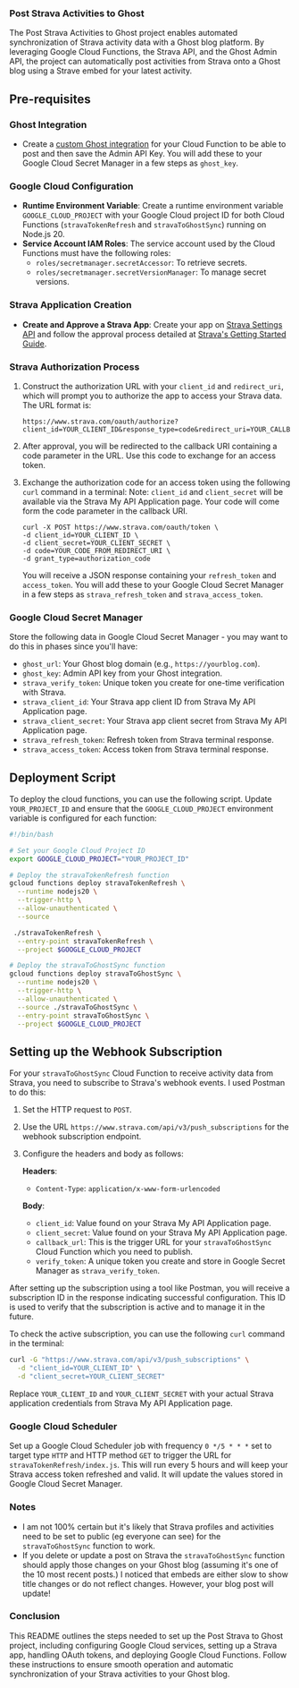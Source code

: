 
### Post Strava Activities to Ghost

The Post Strava Activities to Ghost project enables automated synchronization of Strava activity data with a Ghost blog platform. By leveraging Google Cloud Functions, the Strava API, and the Ghost Admin API, the project can automatically post activities from Strava onto a Ghost blog using a Strave embed for your latest activity.

## Pre-requisites

### Ghost Integration

- Create a [custom Ghost integration](https://ghost.org/integrations/custom-integrations/) for your Cloud Function to be able to post and then save the Admin API Key. You will add these to your Google Cloud Secret Manager in a few steps as `ghost_key`.

### Google Cloud Configuration

- **Runtime Environment Variable**: Create a runtime environment variable `GOOGLE_CLOUD_PROJECT` with your Google Cloud project ID for both Cloud Functions (`stravaTokenRefresh` and `stravaToGhostSync`) running on Node.js 20.
- **Service Account IAM Roles**: The service account used by the Cloud Functions must have the following roles:
  - `roles/secretmanager.secretAccessor`: To retrieve secrets.
  - `roles/secretmanager.secretVersionManager`: To manage secret versions.

### Strava Application Creation

- **Create and Approve a Strava App**: Create your app on [Strava Settings API](https://www.strava.com/settings/api) and follow the approval process detailed at [Strava's Getting Started Guide](https://developers.strava.com/docs/getting-started/).

### Strava Authorization Process

1. Construct the authorization URL with your `client_id` and `redirect_uri`, which will prompt you to authorize the app to access your Strava data. The URL format is:

   ```
   https://www.strava.com/oauth/authorize?client_id=YOUR_CLIENT_ID&response_type=code&redirect_uri=YOUR_CALLBACK_URL&approval_prompt=force&scope=read_all,profile:read_all,activity:read_all
   ```

2. After approval, you will be redirected to the callback URI containing a code parameter in the URL. Use this code to exchange for an access token.

3. Exchange the authorization code for an access token using the following `curl` command in a terminal:
   Note: `client_id` and `client_secret` will be available via the Strava My API Application page. Your code will come form the code parameter in the callback URI.

   ```
   curl -X POST https://www.strava.com/oauth/token \
   -d client_id=YOUR_CLIENT_ID \
   -d client_secret=YOUR_CLIENT_SECRET \
   -d code=YOUR_CODE_FROM_REDIRECT_URI \
   -d grant_type=authorization_code
   ```

   You will receive a JSON response containing your `refresh_token` and `access_token`. You will add these to your Google Cloud Secret Manager in a few steps as `strava_refresh_token` and `strava_access_token`.

### Google Cloud Secret Manager

Store the following data in Google Cloud Secret Manager - you may want to do this in phases since you'll have:

- `ghost_url`: Your Ghost blog domain (e.g., `https://yourblog.com`).
- `ghost_key`: Admin API key from your Ghost integration.
- `strava_verify_token`: Unique token you create for one-time verification with Strava.
- `strava_client_id`: Your Strava app client ID from Strava My API Application page.
- `strava_client_secret`: Your Strava app client secret from Strava My API Application page.
- `strava_refresh_token`: Refresh token from Strava terminal response.
- `strava_access_token`: Access token from Strava terminal response.

## Deployment Script

To deploy the cloud functions, you can use the following script. Update `YOUR_PROJECT_ID` and ensure that the `GOOGLE_CLOUD_PROJECT` environment variable is configured for each function:

```bash
#!/bin/bash

# Set your Google Cloud Project ID
export GOOGLE_CLOUD_PROJECT="YOUR_PROJECT_ID"

# Deploy the stravaTokenRefresh function
gcloud functions deploy stravaTokenRefresh \
  --runtime nodejs20 \
  --trigger-http \
  --allow-unauthenticated \
  --source

 ./stravaTokenRefresh \
  --entry-point stravaTokenRefresh \
  --project $GOOGLE_CLOUD_PROJECT

# Deploy the stravaToGhostSync function
gcloud functions deploy stravaToGhostSync \
  --runtime nodejs20 \
  --trigger-http \
  --allow-unauthenticated \
  --source ./stravaToGhostSync \
  --entry-point stravaToGhostSync \
  --project $GOOGLE_CLOUD_PROJECT
```

## Setting up the Webhook Subscription

For your `stravaToGhostSync` Cloud Function to receive activity data from Strava, you need to subscribe to Strava's webhook events. I used Postman to do this:

1. Set the HTTP request to `POST`.
2. Use the URL `https://www.strava.com/api/v3/push_subscriptions` for the webhook subscription endpoint.
3. Configure the headers and body as follows:

   **Headers**:
   - `Content-Type`: `application/x-www-form-urlencoded`
   
   **Body**:
   - `client_id`: Value found on your Strava My API Application page.
   - `client_secret`: Value found on your Strava My API Application page.
   - `callback_url`: This is the trigger URL for your `stravaToGhostSync` Cloud Function which you need to publish.
   - `verify_token`: A unique token you create and store in Google Secret Manager as `strava_verify_token`.

After setting up the subscription using a tool like Postman, you will receive a subscription ID in the response indicating successful configuration. This ID is used to verify that the subscription is active and to manage it in the future.

To check the active subscription, you can use the following `curl` command in the terminal:

```bash
curl -G "https://www.strava.com/api/v3/push_subscriptions" \
  -d "client_id=YOUR_CLIENT_ID" \
  -d "client_secret=YOUR_CLIENT_SECRET"
```

Replace `YOUR_CLIENT_ID` and `YOUR_CLIENT_SECRET` with your actual Strava application credentials from Strava My API Application page.

### Google Cloud Scheduler

Set up a Google Cloud Scheduler job with frequency `0 */5 * * *` set to target type `HTTP` and HTTP method `GET` to trigger the URL for `stravaTokenRefresh/index.js`. This will run every 5 hours and will keep your Strava access token refreshed and valid. It will update the values stored in Google Cloud Secret Manager.

### Notes

- I am not 100% certain but it's likely that Strava profiles and activities need to be set to public (eg everyone can see) for the `stravaToGhostSync` function to work.
- If you delete or update a post on Strava the `stravaToGhostSync` function should apply those changes on your Ghost blog (assuming it's one of the 10 most recent posts.) I noticed that embeds are either slow to show title changes or do not reflect changes. However, your blog post will update!

### Conclusion

This README outlines the steps needed to set up the Post Strava to Ghost project, including configuring Google Cloud services, setting up a Strava app, handling OAuth tokens, and deploying Google Cloud Functions. Follow these instructions to ensure smooth operation and automatic synchronization of your Strava activities to your Ghost blog. 
